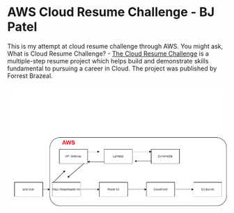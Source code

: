 # AWS Cloud Resume Challenge - BJ Patel
This is my attempt at cloud resume challenge through AWS. You might ask, What is Cloud Resume Challenge? - [The Cloud Resume Challenge]( https://cloudresumechallenge.dev/docs/the-challenge/aws/)  is a multiple-step resume project which helps build and demonstrate skills fundamental to pursuing a career in Cloud. The project was published by Forrest Brazeal.

![image description](assets/Diagram.png)
